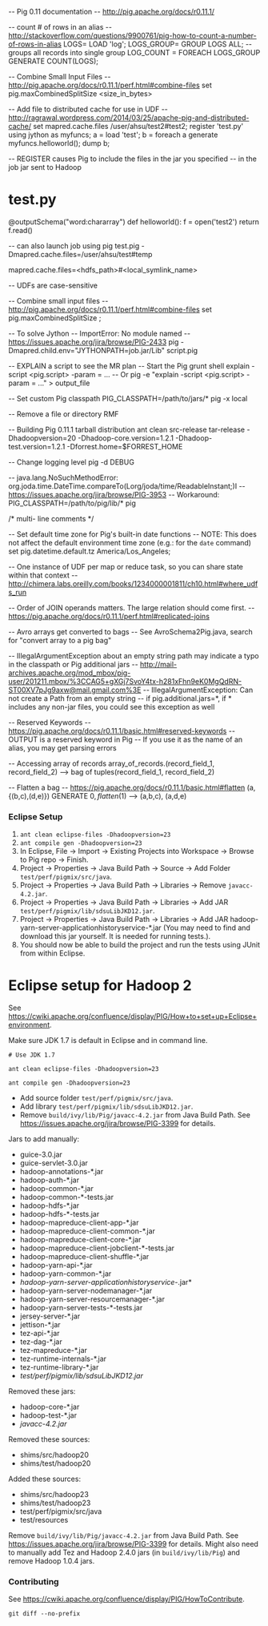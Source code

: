 -- Pig 0.11 documentation
-- http://pig.apache.org/docs/r0.11.1/

-- count # of rows in an alias
-- http://stackoverflow.com/questions/9900761/pig-how-to-count-a-number-of-rows-in-alias
LOGS= LOAD 'log';
LOGS_GROUP= GROUP LOGS ALL; -- groups all records into single group
LOG_COUNT = FOREACH LOGS_GROUP GENERATE COUNT(LOGS);

-- Combine Small Input Files
-- http://pig.apache.org/docs/r0.11.1/perf.html#combine-files
set pig.maxCombinedSplitSize <size_in_bytes>

-- Add file to distributed cache for use in UDF
-- http://ragrawal.wordpress.com/2014/03/25/apache-pig-and-distributed-cache/
set mapred.cache.files /user/ahsu/test2#test2;
register 'test.py' using jython as myfuncs;
a = load 'test';
b = foreach a generate myfuncs.helloworld();
dump b;

-- REGISTER causes Pig to include the files in the jar you specified
-- in the job jar sent to Hadoop

# test.py
@outputSchema("word:chararray")
def helloworld():
    f = open('test2')
    return f.read()

-- can also launch job using
pig test.pig -Dmapred.cache.files=/user/ahsu/test#temp

mapred.cache.files=<hdfs_path>#<local_symlink_name>

-- UDFs are case-sensitive

-- Combine small input files
-- http://pig.apache.org/docs/r0.11.1/perf.html#combine-files
set pig.maxCombinedSplitSize <sizeInBytes>;

-- To solve Jython
-- ImportError: No module named <module>
-- https://issues.apache.org/jira/browse/PIG-2433
pig -Dmapred.child.env="JYTHONPATH=job.jar/Lib" script.pig

-- EXPLAIN a script to see the MR plan
-- Start the Pig grunt shell
explain -script <pig.script> -param <name>=<value> ...
-- Or
pig -e "explain -script <pig.script> -param <name>=<value> ..." > output_file

-- Set custom Pig classpath
PIG_CLASSPATH=/path/to/jars/* pig -x local

-- Remove a file or directory
RMF <file>

-- Building Pig 0.11.1 tarball distribution
ant clean src-release tar-release -Dhadoopversion=20  -Dhadoop-core.version=1.2.1 -Dhadoop-test.version=1.2.1 -Dforrest.home=$FORREST_HOME

-- Change logging level
pig -d DEBUG

-- java.lang.NoSuchMethodError: org.joda.time.DateTime.compareTo(Lorg/joda/time/ReadableInstant;)I
-- https://issues.apache.org/jira/browse/PIG-3953
-- Workaround:
PIG_CLASSPATH=/path/to/pig/lib/* pig

/* multi-
line
comments */

-- Set default time zone for Pig's built-in date functions
-- NOTE: This does not affect the default environment time zone (e.g.: for the `date` command)
set pig.datetime.default.tz America/Los_Angeles;

-- One instance of UDF per map or reduce task, so you can share state within that context
-- http://chimera.labs.oreilly.com/books/1234000001811/ch10.html#where_udfs_run

-- Order of JOIN operands matters. The large relation should come first.
-- https://pig.apache.org/docs/r0.11.1/perf.html#replicated-joins

-- Avro arrays get converted to bags
-- See AvroSchema2Pig.java, search for "convert array to a pig bag"

-- IllegalArgumentException about an empty string path may indicate a typo in the classpath or Pig additional jars
-- http://mail-archives.apache.org/mod_mbox/pig-user/201211.mbox/%3CCAG5+gXGj7SvoY4tx-h281xFhn9eK0MgQdRN-ST00XV7pJg9axw@mail.gmail.com%3E
-- IllegalArgumentException: Can not create a Path from an empty string
-- if pig.additional.jars=*, if * includes any non-jar files, you could see this exception as well

-- Reserved Keywords
-- https://pig.apache.org/docs/r0.11.1/basic.html#reserved-keywords
-- OUTPUT is a reserved keyword in Pig
-- If you use it as the name of an alias, you may get parsing errors

-- Accessing array of records
array_of_records.(record_field_1, record_field_2) --> bag of tuples(record_field_1, record_field_2)

-- Flatten a bag
-- https://pig.apache.org/docs/r0.11.1/basic.html#flatten
(a, {(b,c),(d,e)})
GENERATE $0, flatten($1) --> (a,b,c), (a,d,e)

### Eclipse Setup

1. `ant clean eclipse-files -Dhadoopversion=23`
2. `ant compile gen -Dhadoopversion=23`
3. In Eclipse, File -> Import -> Existing Projects into Workspace -> Browse to Pig repo -> Finish.
4. Project -> Properties -> Java Build Path -> Source -> Add Folder `test/perf/pigmix/src/java`.
5. Project -> Properties -> Java Build Path -> Libraries -> Remove `javacc-4.2.jar`.
6. Project -> Properties -> Java Build Path -> Libraries -> Add JAR `test/perf/pigmix/lib/sdsuLibJKD12.jar`.
6. Project -> Properties -> Java Build Path -> Libraries -> Add JAR hadoop-yarn-server-applicationhistoryservice-*.jar (You may need to find and download this jar yourself. It is needed for running tests.).
7. You should now be able to build the project and run the tests using JUnit from within Eclipse.


# Eclipse setup for Hadoop 2
See https://cwiki.apache.org/confluence/display/PIG/How+to+set+up+Eclipse+environment.

Make sure JDK 1.7 is default in Eclipse and in command line.
```
# Use JDK 1.7

ant clean eclipse-files -Dhadoopversion=23

ant compile gen -Dhadoopversion=23
```

* Add source folder `test/perf/pigmix/src/java`.
* Add library `test/perf/pigmix/lib/sdsuLibJKD12.jar`.
* Remove `build/ivy/lib/Pig/javacc-4.2.jar` from Java Build Path. See https://issues.apache.org/jira/browse/PIG-3399 for details.

Jars to add manually:
* guice-3.0.jar
* guice-servlet-3.0.jar
* hadoop-annotations-*.jar
* hadoop-auth-*.jar
* hadoop-common-*.jar
* hadoop-common-*-tests.jar
* hadoop-hdfs-*.jar
* hadoop-hdfs-*-tests.jar
* hadoop-mapreduce-client-app-*.jar
* hadoop-mapreduce-client-common-*.jar
* hadoop-mapreduce-client-core-*.jar
* hadoop-mapreduce-client-jobclient-*-tests.jar
* hadoop-mapreduce-client-shuffle-*.jar
* hadoop-yarn-api-*.jar
* hadoop-yarn-common-*.jar
* *hadoop-yarn-server-applicationhistoryservice-*.jar*
* hadoop-yarn-server-nodemanager-*.jar
* hadoop-yarn-server-resourcemanager-*.jar
* hadoop-yarn-server-tests-*-tests.jar
* jersey-server-*.jar
* jettison-*.jar
* tez-api-*.jar
* tez-dag-*.jar
* tez-mapreduce-*.jar
* tez-runtime-internals-*.jar
* tez-runtime-library-*.jar
* *test/perf/pigmix/lib/sdsuLibJKD12.jar*

Removed these jars:
* hadoop-core-*.jar
* hadoop-test-*.jar
* *javacc-4.2.jar*

Removed these sources:
* shims/src/hadoop20
* shims/test/hadoop20

Added these sources:
* shims/src/hadoop23
* shims/test/hadoop23
* test/perf/pigmix/src/java
* test/resources

Remove `build/ivy/lib/Pig/javacc-4.2.jar` from Java Build Path. See https://issues.apache.org/jira/browse/PIG-3399 for details. Might also need to manually add Tez and Hadoop 2.4.0 jars (in `build/ivy/lib/Pig`) and remove Hadoop 1.0.4 jars.

### Contributing
See https://cwiki.apache.org/confluence/display/PIG/HowToContribute.
```
git diff --no-prefix
```